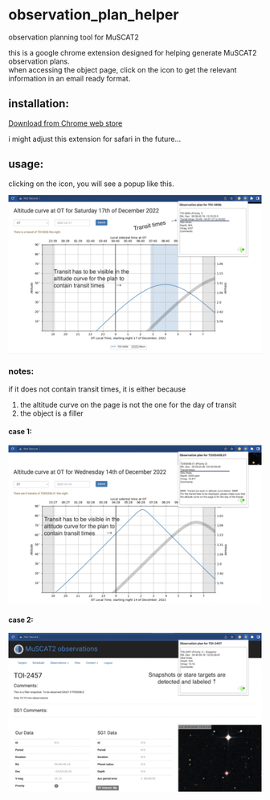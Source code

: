 # observation_plan_helper
observation planning tool for MuSCAT2

this is a google chrome extension designed for helping generate MuSCAT2 observation plans. <br/> 
when accessing the object page, click on the icon to get the relevant information in an email ready format.

## installation:

[Download from Chrome web store](https://chrome.google.com/webstore/detail/observation-plan-helper/ieacjoadffkmlmjmafaginbbiccjaoco?hl=ja&authuser=0)

i might adjust this extension for safari in the future...

## usage:

clicking on the icon, you will see a popup like this.

![correct](/img/transit_correct_date.png)

### notes:

if it does not contain transit times, it is either because <br/>
  1. the altitude curve on the page is not the one for the day of transit
  2. the object is a filler 
  
#### case 1:
![wrong](/img/transit_wrong_date.png)

#### case 2:
![snapshot](/img/snapshot.png)
